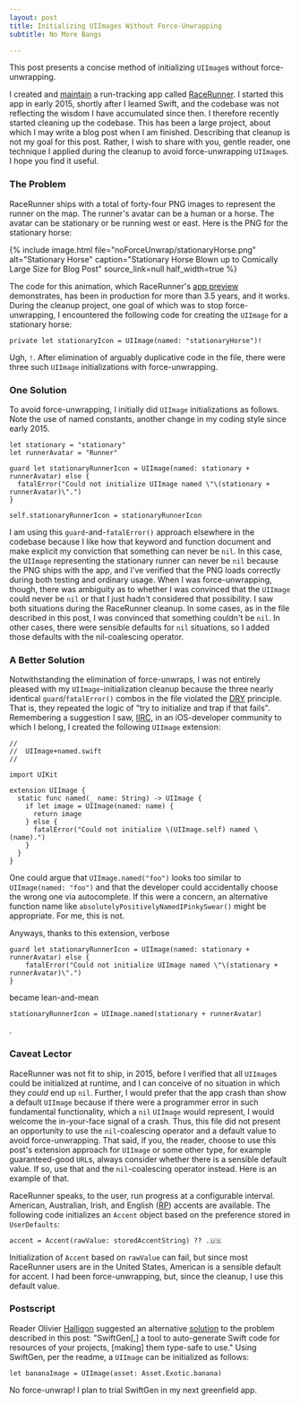 ```yaml
---
layout: post
title: Initializing UIImages Without Force-Unwrapping
subtitle: No More Bangs

---
```


This post presents a concise method of initializing `UIImage`s without force-unwrapping.

<!--excerpt-->

I created and [maintain](https://github.com/vermont42/RaceRunner) a run-tracking app called [RaceRunner](https://itunes.apple.com/us/app/racerunner-run-tracking-app/id1065017082). I started this app in early 2015, shortly after I learned Swift, and the codebase was not reflecting the wisdom I have accumulated since then. I therefore recently started cleaning up the codebase. This has been a large project, about which I may write a blog post when I am finished. Describing that cleanup is not my goal for this post. Rather, I wish to share with you, gentle reader, one technique I applied during the cleanup to avoid force-unwrapping `UIImage`s. I hope you find it useful.

### The Problem

RaceRunner ships with a total of forty-four PNG images to represent the runner on the map. The runner's avatar can be a human or a horse. The avatar can be stationary or be running west or east. Here is the PNG for the stationary horse:

{% include image.html
    file="noForceUnwrap/stationaryHorse.png"
    alt="Stationary Horse"
    caption="Stationary Horse Blown up to Comically Large Size for Blog Post"
    source_link=null
    half_width=true
%}

The code for this animation, which RaceRunner's [app preview](https://vimeo.com/158836234) demonstrates, has been in production for more than 3.5 years, and it works. During the cleanup project, one goal of which was to stop force-unwrapping, I encountered the following code for creating the `UIImage` for a stationary horse:

```
private let stationaryIcon = UIImage(named: "stationaryHorse")!
```

Ugh, `!`. After elimination of arguably duplicative code in the file, there were three such `UIImage` initializations with force-unwrapping.

### One Solution

To avoid force-unwrapping, I initially did `UIImage` initializations as follows. Note the use of named constants, another change in my coding style since early 2015.

```
let stationary = "stationary"
let runnerAvatar = "Runner"

guard let stationaryRunnerIcon = UIImage(named: stationary + runnerAvatar) else {
  fatalError("Could not initialize UIImage named \"\(stationary + runnerAvatar)\".")
}

self.stationaryRunnerIcon = stationaryRunnerIcon
```

I am using this `guard`-and-`fatalError()` approach elsewhere in the codebase because I like how that keyword and function document and make explicit my conviction that something can never be `nil`. In this case, the `UIImage` representing the stationary runner can never be `nil` because the PNG ships with the app, and I've verified that the PNG loads correctly during both testing and ordinary usage. When I was force-unwrapping, though, there was ambiguity as to whether I was convinced that the `UIImage` could never be `nil` or that I just hadn't considered that possibility. I saw both situations during the RaceRunner cleanup. In some cases, as in the file described in this post, I was convinced that something couldn't be `nil`. In other cases, there were sensible defaults for `nil` situations, so I added those defaults with the nil-coalescing operator.

### A Better Solution

Notwithstanding the elimination of force-unwraps, I was not entirely pleased with my `UIImage`-initialization cleanup because the three nearly identical `guard`/`fatalError()` combos in the file violated the [DRY](http://wiki.c2.com/?DontRepeatYourself) principle. That is, they repeated the logic of "try to initialize and trap if that fails". Remembering a suggestion I saw, [IIRC](https://www.urbandictionary.com/define.php?term=iirc), in an iOS-developer community to which I belong, I created the following `UIImage` extension:

```
//
//  UIImage+named.swift
//

import UIKit

extension UIImage {
  static func named(_ name: String) -> UIImage {
    if let image = UIImage(named: name) {
      return image
    } else {
      fatalError("Could not initialize \(UIImage.self) named \(name).")
    }
  }
}
```

One could argue that `UIImage.named("foo")` looks too similar to `UIImage(named: "foo")` and that the developer could accidentally choose the wrong one via autocomplete. If this were a concern, an alternative function name like `absolutelyPositivelyNamedIPinkySwear()` might be appropriate. For me, this is not.

Anyways, thanks to this extension, verbose

```
guard let stationaryRunnerIcon = UIImage(named: stationary + runnerAvatar) else {
    fatalError("Could not initialize UIImage named \"\(stationary + runnerAvatar)\".")
}
```

became lean-and-mean

```
stationaryRunnerIcon = UIImage.named(stationary + runnerAvatar)
```
.

### Caveat Lector

RaceRunner was not fit to ship, in 2015, before I verified that all `UIImage`s could be initialized at runtime, and I can conceive of no situation in which they _could_ end up `nil`. Further, I would prefer that the app crash than show a default `UIImage` because if there were a programmer error in such fundamental functionality, which a `nil` `UIImage` would represent, I would welcome the in-your-face signal of a crash. Thus, this file did not present an opportunity to use the `nil`-coalescing operator and a default value to avoid force-unwrapping. That said, if you, the reader, choose to use this post's extension approach for `UIImage` or some other type, for example guaranteed-good `URL`s, always consider whether there is a sensible default value. If so, use that and the `nil`-coalescing operator instead. Here is an example of that.

RaceRunner speaks, to the user, run progress at a configurable interval. American, Australian, Irish, and English ([RP](http://www.bl.uk/learning/langlit/sounds/find-out-more/received-pronunciation/)) accents are available. The following code initializes an `Accent` object based on the preference stored in `UserDefaults`:

```
accent = Accent(rawValue: storedAccentString) ?? .🇺🇸
```

Initialization of `Accent` based on `rawValue` can fail, but since most RaceRunner users are in the United States, American is a sensible default for accent. I had been force-unwrapping, but, since the cleanup, I use this default value.

### Postscript

Reader Olivier [Halligon](https://twitter.com/aligatr?lang=fr) suggested an alternative [solution](https://github.com/SwiftGen/SwiftGen) to the problem described in this post: "SwiftGen[,] a tool to auto-generate Swift code for resources of your projects, [making] them type-safe to use." Using SwiftGen, per the readme, a `UIImage` can be initialized as follows:

```
let bananaImage = UIImage(asset: Asset.Exotic.banana)
```

No force-unwrap! I plan to trial SwiftGen in my next greenfield app.
